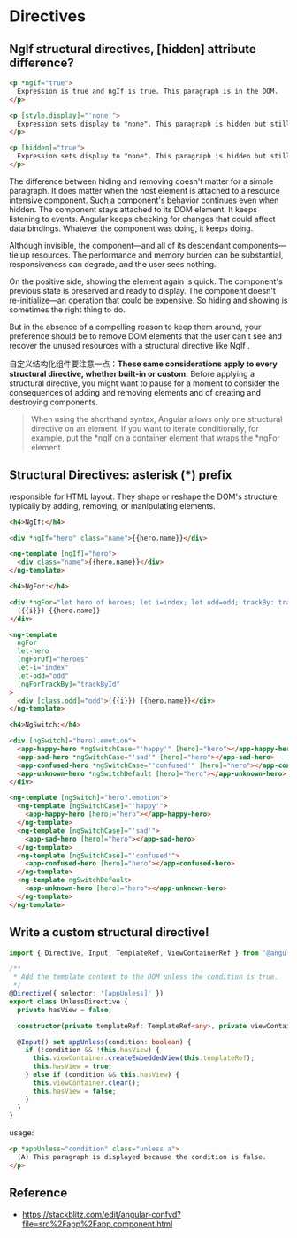 # Directives

## NgIf structural directives, [hidden] attribute difference?

```html
<p *ngIf="true">
  Expression is true and ngIf is true. This paragraph is in the DOM.
</p>

<p [style.display]="'none'">
  Expression sets display to "none". This paragraph is hidden but still in the DOM. 脱离文档流
</p>

<p [hidden]="true">
  Expression sets display to "none". This paragraph is hidden but still in the DOM. 占用文档流
</p>
```

The difference between hiding and removing doesn't matter for a simple paragraph. It does matter when the host element is attached to a resource intensive component. Such a component's behavior continues even when hidden. The component stays attached to its DOM element. It keeps listening to events. Angular keeps checking for changes that could affect data bindings. Whatever the component was doing, it keeps doing.

Although invisible, the component—and all of its descendant components—tie up resources. The performance and memory burden can be substantial, responsiveness can degrade, and the user sees nothing.

On the positive side, showing the element again is quick. The component's previous state is preserved and ready to display. The component doesn't re-initialize—an operation that could be expensive. So hiding and showing is sometimes the right thing to do.

But in the absence of a compelling reason to keep them around, your preference should be to remove DOM elements that the user can't see and recover the unused resources with a structural directive like NgIf .

自定义结构化组件要注意一点：**These same considerations apply to every structural directive, whether built-in or custom.** Before applying a structural directive, you might want to pause for a moment to consider the consequences of adding and removing elements and of creating and destroying components.

> When using the shorthand syntax, Angular allows only one structural directive on an element. If you want to iterate conditionally, for example, put the *ngIf on a container element that wraps the *ngFor element.

## Structural Directives: asterisk (\*) prefix

responsible for HTML layout. They shape or reshape the DOM's structure, typically by adding, removing, or manipulating elements.

```html
<h4>NgIf:</h4>

<div *ngIf="hero" class="name">{{hero.name}}</div>

<ng-template [ngIf]="hero">
  <div class="name">{{hero.name}}</div>
</ng-template>

<h4>NgFor:</h4>

<div *ngFor="let hero of heroes; let i=index; let odd=odd; trackBy: trackById" [class.odd]="odd">
  ({{i}}) {{hero.name}}
</div>

<ng-template
  ngFor
  let-hero
  [ngForOf]="heroes"
  let-i="index"
  let-odd="odd"
  [ngForTrackBy]="trackById"
>
  <div [class.odd]="odd">({{i}}) {{hero.name}}</div>
</ng-template>

<h4>NgSwitch:</h4>

<div [ngSwitch]="hero?.emotion">
  <app-happy-hero *ngSwitchCase="'happy'" [hero]="hero"></app-happy-hero>
  <app-sad-hero *ngSwitchCase="'sad'" [hero]="hero"></app-sad-hero>
  <app-confused-hero *ngSwitchCase="'confused'" [hero]="hero"></app-confused-hero>
  <app-unknown-hero *ngSwitchDefault [hero]="hero"></app-unknown-hero>
</div>

<ng-template [ngSwitch]="hero?.emotion">
  <ng-template [ngSwitchCase]="'happy'">
    <app-happy-hero [hero]="hero"></app-happy-hero>
  </ng-template>
  <ng-template [ngSwitchCase]="'sad'">
    <app-sad-hero [hero]="hero"></app-sad-hero>
  </ng-template>
  <ng-template [ngSwitchCase]="'confused'">
    <app-confused-hero [hero]="hero"></app-confused-hero>
  </ng-template>
  <ng-template ngSwitchDefault>
    <app-unknown-hero [hero]="hero"></app-unknown-hero>
  </ng-template>
</ng-template>
```

## Write a custom structural directive!

```typescript
import { Directive, Input, TemplateRef, ViewContainerRef } from '@angular/core';

/**
 * Add the template content to the DOM unless the condition is true.
 */
@Directive({ selector: '[appUnless]' })
export class UnlessDirective {
  private hasView = false;

  constructor(private templateRef: TemplateRef<any>, private viewContainer: ViewContainerRef) {}

  @Input() set appUnless(condition: boolean) {
    if (!condition && !this.hasView) {
      this.viewContainer.createEmbeddedView(this.templateRef);
      this.hasView = true;
    } else if (condition && this.hasView) {
      this.viewContainer.clear();
      this.hasView = false;
    }
  }
}
```

usage:

```html
<p *appUnless="condition" class="unless a">
  (A) This paragraph is displayed because the condition is false.
</p>
```

## Reference

- <https://stackblitz.com/edit/angular-confvd?file=src%2Fapp%2Fapp.component.html>
